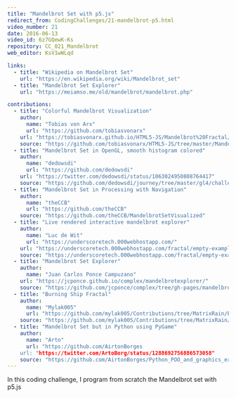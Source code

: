 ```yaml
---
title: "Mandelbrot Set with p5.js"
redirect_from: CodingChallenges/21-mandelbrot-p5.html
video_number: 21
date: 2016-06-13
video_id: 6z7GQewK-Ks
repository: CC_021_Mandelbrot
web_editor: KsV1wWLqd

links:
  - title: "Wikipedia on Mandelbrot Set"
    url: "https://en.wikipedia.org/wiki/Mandelbrot_set"
  - title: "Mandelbrot Set Explorer"
    url: "https://meiamso.me/old/mandelbrot/mandelbrot.php"

contributions:
  - title: "Colorful Mandelbrot Visualization"
    author:
      name: "Tobias von Arx"
      url: "https://github.com/tobiasvonarx"
    url: "https://tobiasvonarx.github.io/HTML5-JS/Mandelbrot%20Fractal/"
    source: "https://github.com/tobiasvonarx/HTML5-JS/tree/master/Mandelbrot%20Fractal"
  - title: "Mandelbrot Set in OpenGL, smooth histogram colored"
    author:
      name: "dedowsdi"
      url: "https://github.com/dedowsdi"
    url: "https://twitter.com/dedowsdi/status/1063024950808764417"
    source: "https://github.com/dedowsdi/journey/tree/master/gl4/challenge/mandelbrot_set"
  - title: "Mandelbrot Set in Processing with Navigation"
    author:
      name: "theCCB"
      url: "https://github.com/theCCB"
    source: "https://github.com/theCCB/MandelbrotSetVisualized"
  - title: "Live rendered interactive mandelbrot explorer"
    author:
      name: "Luc de Wit"
      url: "https://underscoretech.000webhostapp.com/"
    url: "https://underscoretech.000webhostapp.com/fractal/empty-example/index.html"
    source: "https://underscoretech.000webhostapp.com/fractal/empty-example/index.html"
  - title: "Mandelbrot Set Explorer"
    author:
      name: "Juan Carlos Ponce Campuzano"
    url: "https://jcponce.github.io/complex/mandelbrotexplorer/"
    source: "https://github.com/jcponce/complex/tree/gh-pages/mandelbrotexplorer"
  - title: "Burning Ship Fractal"
    author:
      name: "Mylak005"
      url: "https://github.com/mylak005/Contributions/tree/MatrixRain/BurningShip"
    source: "https://github.com/mylak005/Contributions/tree/MatrixRain/BurningShip"
  - title: "Mandelbrot Set but in Python using PyGame"
    author:
      name: "Arto"
      url: "https://github.com/AirtonBorges
    url: "https://twitter.com/ArtoBorg/status/1288692756886573058"
    source: "https://github.com/AirtonBorges/Python_POO_and_graphics_experiments/blob/master/Scripts/mandelbrot%20set%20Class%20Methods%20and%20Static%20Methods.py"
---
```

In this coding challenge, I program from scratch the Mandelbrot set with p5.js

